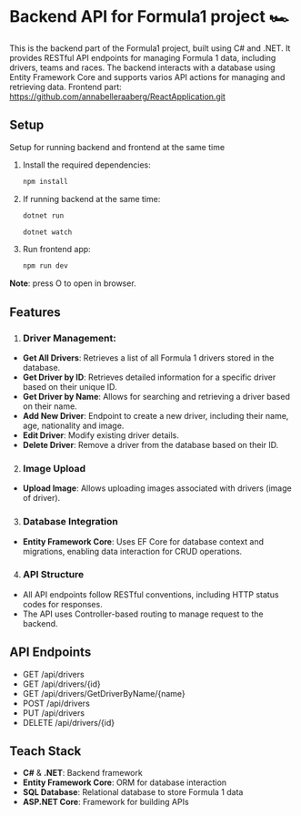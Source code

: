 # Backend API for Formula1 project 🏎️
This is the backend part of the Formula1 project, built using C# and .NET. It provides RESTful API endpoints for managing Formula 1 data, including drivers, teams and races. The backend interacts with a database using Entity Framework Core and supports varios API actions for managing and retrieving data. 
  Frontend part: https://github.com/annabelleraaberg/ReactApplication.git 

## Setup
Setup for running backend and frontend at the same time

1. Install the required dependencies:
   ```bash
   npm install

2. If running backend at the same time:
   ```bash
   dotnet run

   dotnet watch

3. Run frontend app:
   ```bash
   npm run dev
**Note**: press O to open in browser.

## Features
1. ### Driver Management: 
* **Get All Drivers**: Retrieves a list of all Formula 1 drivers stored in the database.
* **Get Driver by ID**: Retrieves detailed information for a specific driver based on their unique ID.
* **Get Driver by Name**: Allows for searching and retrieving a driver based on their name.
* **Add New Driver**: Endpoint to create a new driver, including their name, age, nationality and image.
* **Edit Driver**: Modify existing driver details.
* **Delete Driver**: Remove a driver from the database based on their ID.

2. ### Image Upload
* **Upload Image**: Allows uploading images associated with drivers (image of driver). 

3. ### Database Integration
* **Entity Framework Core**: Uses EF Core for database context and migrations, enabling data interaction for CRUD operations.

4. ### API Structure
* All API endpoints follow RESTful conventions, including HTTP status codes for responses.
* The API uses Controller-based routing to manage request to the backend.

## API Endpoints
* GET /api/drivers
* GET /api/drivers/{id}
* GET /api/drivers/GetDriverByName/{name}
* POST /api/drivers
* PUT /api/drivers
* DELETE /api/drivers/{id}

## Teach Stack
* **C#** & **.NET**: Backend framework
* **Entity Framework Core**: ORM for database interaction
* **SQL Database**: Relational database to store Formula 1 data
* **ASP.NET Core**: Framework for building APIs
